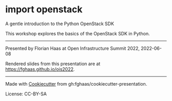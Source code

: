 # import openstack
A gentle introduction to the Python OpenStack SDK

This workshop explores the basics of the OpenStack SDK in Python.

* * *

Presented by Florian Haas at Open Infrastructure Summit 2022, 2022-06-08

Rendered slides from this presentation are at <https://fghaas.github.io/ois2022>.

* * *

Made with [Cookiecutter](https://cookiecutter.readthedocs.io/) from gh:fghaas/cookiecutter-presentation.

License: CC-BY-SA
